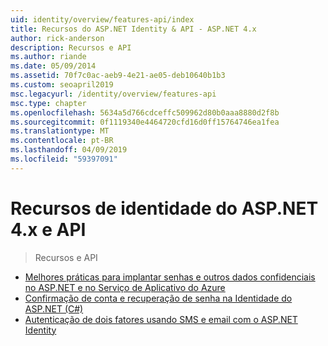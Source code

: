 ```yaml
---
uid: identity/overview/features-api/index
title: Recursos do ASP.NET Identity & API - ASP.NET 4.x
author: rick-anderson
description: Recursos e API
ms.author: riande
ms.date: 05/09/2014
ms.assetid: 70f7c0ac-aeb9-4e21-ae05-deb10640b1b3
ms.custom: seoapril2019
msc.legacyurl: /identity/overview/features-api
msc.type: chapter
ms.openlocfilehash: 5634a5d766cdceffc509962d80b0aaa8880d2f8b
ms.sourcegitcommit: 0f1119340e4464720cfd16d0ff15764746ea1fea
ms.translationtype: MT
ms.contentlocale: pt-BR
ms.lasthandoff: 04/09/2019
ms.locfileid: "59397091"
---
```

# <a name="aspnet-4x-identity-features--api"></a>Recursos de identidade do ASP.NET 4.x e API

> Recursos e API


- [Melhores práticas para implantar senhas e outros dados confidenciais no ASP.NET e no Serviço de Aplicativo do Azure](best-practices-for-deploying-passwords-and-other-sensitive-data-to-aspnet-and-azure.md)
- [Confirmação de conta e recuperação de senha na Identidade do ASP.NET (C#)](account-confirmation-and-password-recovery-with-aspnet-identity.md)
- [Autenticação de dois fatores usando SMS e email com o ASP.NET Identity](two-factor-authentication-using-sms-and-email-with-aspnet-identity.md)
